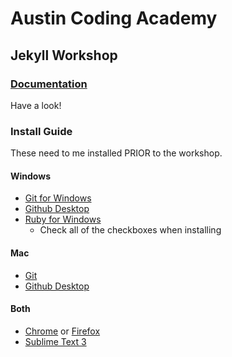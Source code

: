 # Austin Coding Academy
## Jekyll Workshop

### [Documentation](http://jekyllrb.com/)
Have a look!

### Install Guide
These need to me installed PRIOR to the workshop.

#### Windows
* [Git for Windows](https://git-for-windows.github.io/)
* [Github Desktop](https://desktop.github.com/)
* [Ruby for Windows](http://rubyinstaller.org/)
  * Check all of the checkboxes when installing

#### Mac
* [Git](http://git-scm.com/downloads)
* [Github Desktop](https://desktop.github.com/)

#### Both
* [Chrome](https://www.google.com/chrome/) or [Firefox](https://www.mozilla.org/en-US/firefox/new/)
* [Sublime Text 3](http://www.sublimetext.com/3)